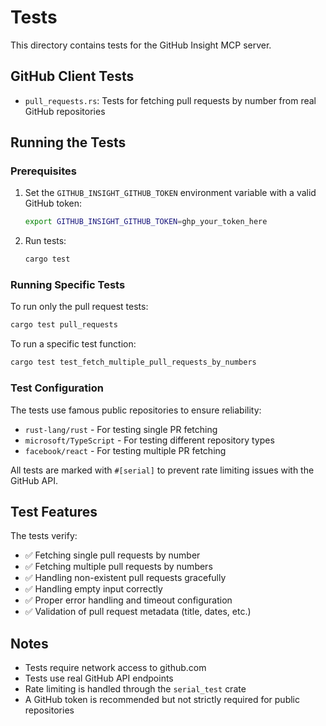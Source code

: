 # Tests

This directory contains tests for the GitHub Insight MCP server.

## GitHub Client Tests

- `pull_requests.rs`: Tests for fetching pull requests by number from real GitHub repositories

## Running the Tests

### Prerequisites

1. Set the `GITHUB_INSIGHT_GITHUB_TOKEN` environment variable with a valid GitHub token:
   ```bash
   export GITHUB_INSIGHT_GITHUB_TOKEN=ghp_your_token_here
   ```

2. Run tests:
   ```bash
   cargo test
   ```

### Running Specific Tests

To run only the pull request tests:
```bash
cargo test pull_requests
```

To run a specific test function:
```bash
cargo test test_fetch_multiple_pull_requests_by_numbers
```

### Test Configuration

The tests use famous public repositories to ensure reliability:
- `rust-lang/rust` - For testing single PR fetching
- `microsoft/TypeScript` - For testing different repository types
- `facebook/react` - For testing multiple PR fetching

All tests are marked with `#[serial]` to prevent rate limiting issues with the GitHub API.

## Test Features

The tests verify:
- ✅ Fetching single pull requests by number
- ✅ Fetching multiple pull requests by numbers
- ✅ Handling non-existent pull requests gracefully
- ✅ Handling empty input correctly
- ✅ Proper error handling and timeout configuration
- ✅ Validation of pull request metadata (title, dates, etc.)

## Notes

- Tests require network access to github.com
- Tests use real GitHub API endpoints
- Rate limiting is handled through the `serial_test` crate
- A GitHub token is recommended but not strictly required for public repositories